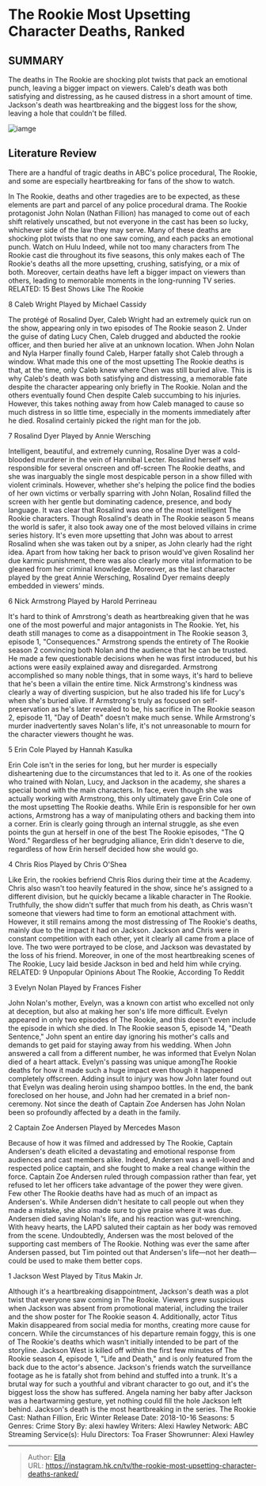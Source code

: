 # The Rookie Most Upsetting Character Deaths, Ranked


## SUMMARY 


 The deaths in The Rookie are shocking plot twists that pack an emotional punch, leaving a bigger impact on viewers. 
 Caleb&#39;s death was both satisfying and distressing, as he caused distress in a short amount of time. 
 Jackson&#39;s death was heartbreaking and the biggest loss for the show, leaving a hole that couldn&#39;t be filled. 

![iamge](https://static1.srcdn.com/wordpress/wp-content/uploads/2023/12/therookiedeaths.jpg)

## Literature Review
There are a handful of tragic deaths in ABC&#39;s police procedural, The Rookie, and some are especially heartbreaking for fans of the show to watch.




In The Rookie, deaths and other tragedies are to be expected, as these elements are part and parcel of any police procedural drama. The Rookie protagonist John Nolan (Nathan Fillion) has managed to come out of each shift relatively unscathed, but not everyone in the cast has been so lucky, whichever side of the law they may serve. Many of these deaths are shocking plot twists that no one saw coming, and each packs an emotional punch.
Watch on Hulu
Indeed, while not too many characters from The Rookie cast die throughout its five seasons, this only makes each of The Rookie&#39;s deaths all the more upsetting, crushing, satisfying, or a mix of both. Moreover, certain deaths have left a bigger impact on viewers than others, leading to memorable moments in the long-running TV series.
RELATED: 15 Best Shows Like The Rookie









 








 8  Caleb Wright 
Played by Michael Cassidy
        

The protégé of Rosalind Dyer, Caleb Wright had an extremely quick run on the show, appearing only in two episodes of The Rookie season 2. Under the guise of dating Lucy Chen, Caleb drugged and abducted the rookie officer, and then buried her alive at an unknown location. When John Nolan and Nyla Harper finally found Caleb, Harper fatally shot Caleb through a window. What made this one of the most upsetting The Rookie deaths is that, at the time, only Caleb knew where Chen was still buried alive.
This is why Caleb&#39;s death was both satisfying and distressing, a memorable fate despite the character appearing only briefly in The Rookie. Nolan and the others eventually found Chen despite Caleb succumbing to his injuries. However, this takes nothing away from how Caleb managed to cause so much distress in so little time, especially in the moments immediately after he died. Rosalind certainly picked the right man for the job.





 7  Rosalind Dyer 
Played by Annie Wersching


 







Intelligent, beautiful, and extremely cunning, Rosaline Dyer was a cold-blooded murderer in the vein of Hannibal Lecter. Rosalind herself was responsible for several onscreen and off-screen The Rookie deaths, and she was inarguably the single most despicable person in a show filled with violent criminals. However, whether she&#39;s helping the police find the bodies of her own victims or verbally sparring with John Nolan, Rosalind filled the screen with her gentle but dominating cadence, presence, and body language. It was clear that Rosalind was one of the most intelligent The Rookie characters.
Though Rosalind&#39;s death in The Rookie season 5 means the world is safer, it also took away one of the most beloved villains in crime series history. It&#39;s even more upsetting that John was about to arrest Rosalind when she was taken out by a sniper, as John clearly had the right idea. Apart from how taking her back to prison would&#39;ve given Rosalind her due karmic punishment, there was also clearly more vital information to be gleaned from her criminal knowledge. Moreover, as the last character played by the great Annie Wersching, Rosalind Dyer remains deeply embedded in viewers&#39; minds.





 6  Nick Armstrong 
Played by Harold Perrineau
        

It&#39;s hard to think of Amrstrong&#39;s death as heartbreaking given that he was one of the most powerful and major antagonists in The Rookie. Yet, his death still manages to come as a disappointment in The Rookie season 3, episode 1, &#34;Consequences.&#34; Armstrong spends the entirety of The Rookie season 2 convincing both Nolan and the audience that he can be trusted. He made a few questionable decisions when he was first introduced, but his actions were easily explained away and disregarded. Armstrong accomplished so many noble things, that in some ways, it&#39;s hard to believe that he&#39;s been a villain the entire time.
Nick Armstrong&#39;s kindness was clearly a way of diverting suspicion, but he also traded his life for Lucy&#39;s when she&#39;s buried alive. If Armstrong&#39;s truly as focused on self-preservation as he&#39;s later revealed to be, his sacrifice in The Rookie season 2, episode 11, &#34;Day of Death&#34; doesn&#39;t make much sense. While Armstrong&#39;s murder inadvertently saves Nolan&#39;s life, it&#39;s not unreasonable to mourn for the character viewers thought he was.





 5  Erin Cole 
Played by Hannah Kasulka
        

Erin Cole isn&#39;t in the series for long, but her murder is especially disheartening due to the circumstances that led to it. As one of the rookies who trained with Nolan, Lucy, and Jackson in the academy, she shares a special bond with the main characters. In face, even though she was actually working with Armstrong, this only ultimately gave Erin Cole one of the most upsetting The Rookie deaths.
While Erin is responsible for her own actions, Armstrong has a way of manipulating others and backing them into a corner. Erin is clearly going through an internal struggle, as she even points the gun at herself in one of the best The Rookie episodes, &#34;The Q Word.&#34; Regardless of her begrudging alliance, Erin didn&#39;t deserve to die, regardless of how Erin herself decided how she would go.





 4  Chris Rios 
Played by Chris O&#39;Shea
        

Like Erin, the rookies befriend Chris Rios during their time at the Academy. Chris also wasn&#39;t too heavily featured in the show, since he&#39;s assigned to a different division, but he quickly became a likable character in The Rookie. Truthfully, the show didn&#39;t suffer that much from his death, as Chris wasn&#39;t someone that viewers had time to form an emotional attachment with. However, it still remains among the most distressing of The Rookie&#39;s deaths, mainly due to the impact it had on Jackson.
Jackson and Chris were in constant competition with each other, yet it clearly all came from a place of love. The two were portrayed to be close, and Jackson was devastated by the loss of his friend. Moreover, in one of the most heartbreaking scenes of The Rookie, Lucy laid beside Jackson in bed and held him while crying.
RELATED: 9 Unpopular Opinions About The Rookie, According To Reddit





 3  Evelyn Nolan 
Played by Frances Fisher
        

John Nolan&#39;s mother, Evelyn, was a known con artist who excelled not only at deception, but also at making her son&#39;s life more difficult. Evelyn appeared in only two episodes of The Rookie, and this doesn&#39;t even include the episode in which she died. In The Rookie season 5, episode 14, &#34;Death Sentence,&#34; John spent an entire day ignoring his mother&#39;s calls and demands to get paid for staying away from his wedding. When John answered a call from a different number, he was informed that Evelyn Nolan died of a heart attack.
Evelyn&#39;s passing was unique amongThe Rookie deaths for how it made such a huge impact even though it happened completely offscreen. Adding insult to injury was how John later found out that Evelyn was dealing heroin using shampoo bottles. In the end, the bank foreclosed on her house, and John had her cremated in a brief non-ceremony. Not since the death of Captain Zoe Andersen has John Nolan been so profoundly affected by a death in the family.





 2  Captain Zoe Andersen 
Played by Mercedes Mason


 







Because of how it was filmed and addressed by The Rookie, Captain Andersen&#39;s death elicited a devastating and emotional response from audiences and cast members alike. Indeed, Andersen was a well-loved and respected police captain, and she fought to make a real change within the force. Captain Zoe Andersen ruled through compassion rather than fear, yet refused to let her officers take advantage of the power they were given. Few other The Rookie deaths have had as much of an impact as Andersen&#39;s.
While Andersen didn&#39;t hesitate to call people out when they made a mistake, she also made sure to give praise where it was due. Andersen died saving Nolan&#39;s life, and his reaction was gut-wrenching. With heavy hearts, the LAPD saluted their captain as her body was removed from the scene. Undoubtedly, Andersen was the most beloved of the supporting cast members of The Rookie. Nothing was ever the same after Andersen passed, but Tim pointed out that Andersen&#39;s life—not her death—could be used to make them better cops.





 1  Jackson West 
Played by Titus Makin Jr.


 







Although it&#39;s a heartbreaking disappointment, Jackson&#39;s death was a plot twist that everyone saw coming in The Rookie. Viewers grew suspicious when Jackson was absent from promotional material, including the trailer and the show poster for The Rookie season 4. Additionally, actor Titus Makin disappeared from social media for months, creating more cause for concern. While the circumstances of his departure remain foggy, this is one of The Rookie&#39;s deaths which wasn&#39;t initially intended to be part of the storyline.
Jackson West is killed off within the first few minutes of The Rookie season 4, episode 1, &#34;Life and Death,&#34; and is only featured from the back due to the actor&#39;s absence. Jackson&#39;s friends watch the surveillance footage as he is fatally shot from behind and stuffed into a trunk. It&#39;s a brutal way for such a youthful and vibrant character to go out, and it&#39;s the biggest loss the show has suffered. Angela naming her baby after Jackson was a heartwarming gesture, yet nothing could fill the hole Jackson left behind. Jackson&#39;s death is the most heartbreaking in the series.
               The Rookie   Cast:   Nathan Fillion, Eric Winter    Release Date:   2018-10-16    Seasons:   5    Genres:   Crime    Story By:   alexi hawley    Writers:   Alexi Hawley    Network:   ABC    Streaming Service(s):   Hulu    Directors:   Toa Fraser    Showrunner:   Alexi Hawley      

---

> Author: [Ella](https://instagram.hk.cn/)  
> URL: https://instagram.hk.cn/tv/the-rookie-most-upsetting-character-deaths-ranked/  

